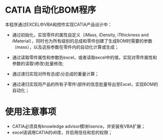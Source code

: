 # CATIA 自动化BOM程序

本程序通过EXCEL中VBA和控件实现CATIA产品设计中：

- 通过初始化，实现零件的属性自定义（iMass, iDensity, iTthickness and iMaterial），同时也为所有级别的总成和零件创建了生成BOM时需要的参数（mass），以及这些参数在零件内的自动化计算或生成；

- 通过读取零件属性和参数到excel，或者读取excel中的值，实现对零件属性和参数的读取\修改\批量修改;

- 通过递归实现对所有总成\分总成的重量计算；

- 通过递归实现将产品的所有子零件\部件的信息批量导出至Excel，实现BOM的自动化；

# 使用注意事项

- CATIA必须具有knowledge advisor模块lisence，并安装有VBA扩展；
- excel请调用CATIA的dll库，并启用信任和宏的权限；
